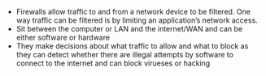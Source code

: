 - Firewalls allow traffic to and from a network device to be filtered. One way traffic can be filtered is by limiting an application’s network access.
- Sit between the computer or LAN and the internet/WAN and can be either software or hardware
- They make decisions about what traffic to allow and what to block as they can detect whether there are illegal attempts by software to connect to the internet and can block virueses or hacking
